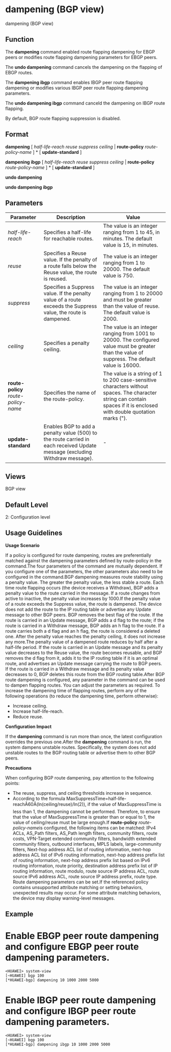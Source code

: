 dampening (BGP view)
====================

dampening (BGP view)

Function
--------



The **dampening** command enabled route flapping dampening for EBGP peers or modifies route flapping dampening parameters for EBGP peers.

The **undo dampening** command cancels the dampening on the flapping of EBGP routes.

The **dampening ibgp** command enables IBGP peer route flapping dampening or modifies various IBGP peer route flapping dampening parameters.

The **undo dampening ibgp** command canceld the dampening on IBGP route flapping.



By default, BGP route flapping suppression is disabled.


Format
------

**dampening** [ *half-life-reach* *reuse* *suppress* *ceiling* | **route-policy** *route-policy-name* ] \* [ **update-standard** ]

**dampening ibgp** [ *half-life-reach* *reuse* *suppress* *ceiling* | **route-policy** *route-policy-name* ] \* [ **update-standard** ]

**undo dampening**

**undo dampening ibgp**


Parameters
----------

| Parameter | Description | Value |
| --- | --- | --- |
| *half-life-reach* | Specifies a half-life for reachable routes. | The value is an integer ranging from 1 to 45, in minutes. The default value is 15, in minutes. |
| *reuse* | Specifies a Reuse value. If the penalty of a route falls below the Reuse value, the route is reused. | The value is an integer ranging from 1 to 20000. The default value is 750. |
| *suppress* | Specifies a Suppress value. If the penalty value of a route exceeds the Suppress value, the route is dampened. | The value is an integer ranging from 1 to 20000 and must be greater than the value of reuse. The default value is 2000. |
| *ceiling* | Specifies a penalty ceiling. | The value is an integer ranging from 1001 to 20000. The configured value must be greater than the value of suppress. The default value is 16000. |
| **route-policy** *route-policy-name* | Specifies the name of the route-policy. | The value is a string of 1 to 200 case-sensitive characters without spaces. The character string can contain spaces if it is enclosed with double quotation marks ("). |
| **update-standard** | Enables BGP to add a penalty value (500) to the route carried in each received Update message (excluding Withdraw message). | - |



Views
-----

BGP view


Default Level
-------------

2: Configuration level


Usage Guidelines
----------------

**Usage Scenario**

If a policy is configured for route dampening, routes are preferentially matched against the dampening parameters defined by route-policy in the command.The four parameters of the command are mutually dependent. If you configure one of the parameters, the other parameters also need to be configured in the command.BGP dampening measures route stability using a penalty value. The greater the penalty value, the less stable a route. Each time route flapping occurs (the device receives a Withdraw), BGP adds a penalty value to the route carried in the message. If a route changes from active to inactive, the penalty value increases by 1000.If the penalty value of a route exceeds the Suppress value, the route is dampened. The device does not add the route to the IP routing table or advertise any Update message to other BGP peers. BGP removes the best flag of the route. If the route is carried in an Update message, BGP adds a d flag to the route; if the route is carried in a Withdraw message, BGP adds an h flag to the route. If a route carries both a d flag and an h flag, the route is considered a deleted one. After the penalty value reaches the penalty ceiling, it does not increase any more.The penalty value of a dampened route reduces by half after a half-life period. If the route is carried in an Update message and its penalty value decreases to the Reuse value, the route becomes reusable, and BGP removes the d flag from it, adds it to the IP routing table if it is an optimal route, and advertises an Update message carrying the route to BGP peers. If the route is carried in a Withdraw message and its penalty value decreases to 0, BGP deletes this route from the BGP routing table.After BGP route dampening is configured, any parameter in the command can be used to dampen flapping routes. You can adjust the parameters as required. To increase the dampening time of flapping routes, perform any of the following operations (to reduce the dampening time, perform otherwise):

* Increase ceiling.
* Increase half-life-reach.
* Reduce reuse.

**Configuration Impact**

If the **dampening** command is run more than once, the latest configuration overrides the previous one.After the **dampening** command is run, the system dampens unstable routes. Specifically, the system does not add unstable routes to the BGP routing table or advertise them to other BGP peers.

**Precautions**

When configuring BGP route dampening, pay attention to the following points:

* The reuse, suppress, and ceiling thresholds increase in sequence.
* According to the formula MaxSuppressTime=half-life-reachÃ60Ã(ln(ceiling/reuse)/ln(2)), if the value of MaxSuppressTime is less than 1, the dampening cannot be performed. Therefore, to ensure that the value of MaxSuppressTime is greater than or equal to 1, the value of ceiling/reuse must be large enough.If **route-policy** *route-policy-name*is configured, the following items can be matched: IPv4 ACLs, AS\_Path filters, AS\_Path length filters, community filters, route costs, VPN-Target extended community filters, bandwidth extended community filters, outbound interfaces, MPLS labels, large-community filters, Next-hop address ACL list of routing information, next-hop address ACL list of IPv6 routing information, next-hop address prefix list of routing information, next-hop address prefix list based on IPv6 routing information, route priority, destination address prefix list of IP routing information, route modulo, route source IP address ACL, route source IPv6 address ACL, route source IP address prefix, route type. Route dampening parameters can be set.If the referenced policy contains unsupported attribute matching or setting behaviors, unexpected results may occur. For some attribute matching behaviors, the device may display warning-level messages.

Example
-------

# Enable EBGP peer route dampening and configure EBGP peer route dampening parameters.
```
<HUAWEI> system-view
[~HUAWEI] bgp 100
[*HUAWEI-bgp] dampening 10 1000 2000 5000

```

# Enable IBGP peer route dampening and configure IBGP peer route dampening parameters.
```
<HUAWEI> system-view
[~HUAWEI] bgp 100
[*HUAWEI-bgp] dampening ibgp 10 1000 2000 5000

```